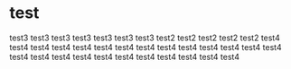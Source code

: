 # test

test3 
test3 
test3 
test3 
test3 
test3 
test3 
test2
test2
test2
test2
test2
test4
test4
test4
test4
test4
test4
test4
test4
test4
test4
test4
test4
test4
test4
test4
test4
test4
test4
test4
test4
test4
test4
test4
test4
test4
